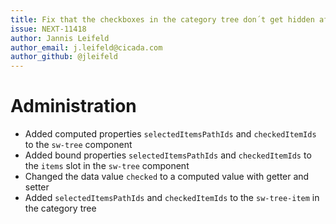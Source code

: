 ```yaml
---
title: Fix that the checkboxes in the category tree don´t get hidden after closing
issue: NEXT-11418
author: Jannis Leifeld
author_email: j.leifeld@cicada.com 
author_github: @jleifeld
---
```

# Administration
* Added computed properties `selectedItemsPathIds` and `checkedItemIds` to the `sw-tree` component
* Added bound properties `selectedItemsPathIds` and `checkedItemIds` to the `items` slot in the `sw-tree` component
* Changed the data value `checked` to a computed value with getter and setter
* Added `selectedItemsPathIds` and `checkedItemIds` to the `sw-tree-item` in the category tree
